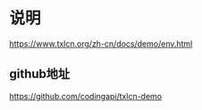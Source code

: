 # 说明

https://www.txlcn.org/zh-cn/docs/demo/env.html

## github地址

https://github.com/codingapi/txlcn-demo